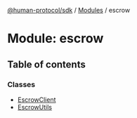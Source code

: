 [@human-protocol/sdk](../README.md) / [Modules](../modules.md) / escrow

# Module: escrow

## Table of contents

### Classes

- [EscrowClient](../classes/escrow.EscrowClient.md)
- [EscrowUtils](../classes/escrow.EscrowUtils.md)
